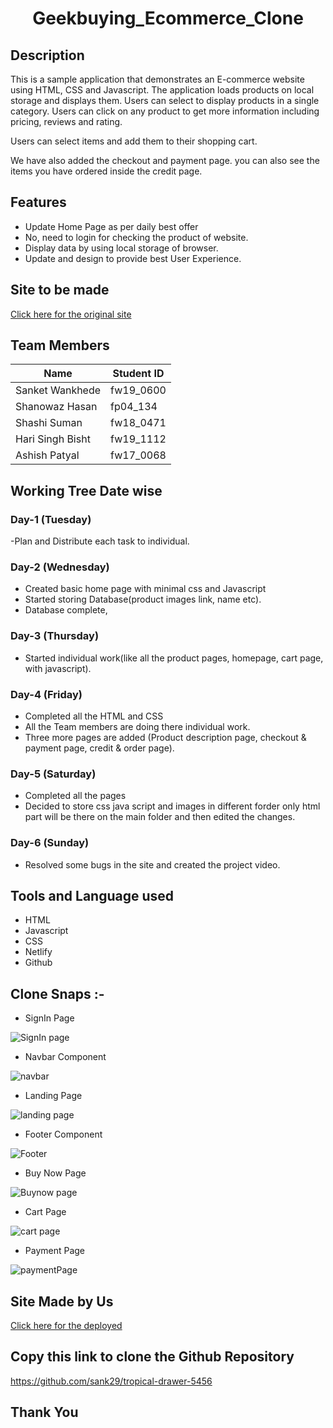 <h1 align="center">Geekbuying_Ecommerce_Clone</h1>

## Description

This is a sample application that demonstrates an E-commerce website using HTML, CSS and Javascript. 
The application loads products on local storage and  displays them. Users can select to display products 
in a single category. Users can click on any product to get more information including pricing, reviews and rating.

Users can select items and add them to their shopping cart.

We have also added the checkout and payment page. you can also see the items you have ordered inside the credit page.


## Features

- Update Home Page as per daily best offer
- No, need to login for checking the product of website.
- Display data by using local storage of browser.
- Update and design to provide best User Experience.

## Site to be made
[Click here for the original site](https://www.geekbuying.com/)

## Team Members
| Name             | Student ID |
|------------------|------------|
| Sanket Wankhede  | fw19_0600  |	
| Shanowaz Hasan   | fp04_134   |	
| Shashi Suman     | fw18_0471  |	
| Hari Singh Bisht | fw19_1112  |	
| Ashish Patyal    | fw17_0068  |	

## Working Tree Date wise

### Day-1 (Tuesday)
-Plan and Distribute each task to individual.

### Day-2 (Wednesday)
- Created basic home page with minimal css and Javascript
- Started storing Database(product images link, name etc).
- Database complete, 

### Day-3 (Thursday)
- Started individual work(like all the product pages, homepage, cart page, with javascript).


### Day-4 (Friday)
- Completed all the HTML and CSS
- All the Team members are doing there individual work.
- Three more pages are added (Product description page, checkout & payment page, credit & order page).

### Day-5 (Saturday)
- Completed all the pages  
- Decided to store css java script and images in different forder only html part will be there on the main folder and then edited the changes.

### Day-6 (Sunday)
- Resolved some bugs in the site and created the project video.

## Tools and Language used
- HTML
- Javascript
- CSS
- Netlify
- Github

## Clone Snaps :-

- SignIn Page

![SignIn page](https://user-images.githubusercontent.com/76080960/192846758-e3c6b831-9565-4066-8e63-a63bf65258e1.png)

- Navbar Component

![navbar](https://user-images.githubusercontent.com/76080960/192846549-5c702d88-7c2a-4315-9c7f-bb13b722d9dd.png)

- Landing Page

![landing page](https://user-images.githubusercontent.com/76080960/192846926-34060a78-1701-43b6-a4ef-66a5f4b3caa3.png)

- Footer Component

![Footer](https://user-images.githubusercontent.com/76080960/192846624-d66f7f51-75c5-4243-816b-85d3de4e5c85.png)

- Buy Now Page

![Buynow page](https://user-images.githubusercontent.com/76080960/192847006-203e574e-dff5-4fd4-a547-2913b0f37444.png)

- Cart Page

![cart page](https://user-images.githubusercontent.com/76080960/192847073-9b9c5405-4b29-42d7-b89a-82feb40c6d0f.png)

- Payment Page 

![paymentPage](https://user-images.githubusercontent.com/76080960/192847193-266f5e57-f387-435f-a97e-65d912e17f61.png)


## Site Made by Us
[Click here for the deployed](https://iridescent-empanada-4f8c87.netlify.app)

## Copy this link to clone the Github Repository
https://github.com/sank29/tropical-drawer-5456

## Thank You
